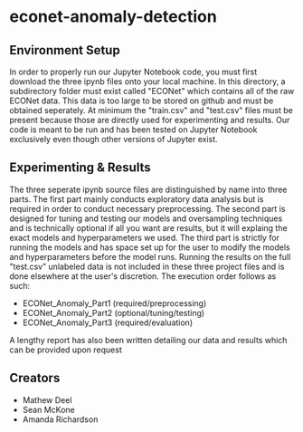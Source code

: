 # econet-anomaly-detection

## Environment Setup
In order to properly run our Jupyter Notebook code, you must first download the three ipynb files onto your local machine. In this directory, a subdirectory folder must exist called "ECONet" which contains all of the raw ECONet data. This data is too large to be stored on github and must be obtained seperately. At minimum the "train.csv" and "test.csv" files must be present because those are directly used for experimenting and results. Our code is meant to be run and has been tested on Jupyter Notebook exclusively even though other versions of Jupyter exist.

## Experimenting & Results
The three seperate ipynb source files are distinguished by name into three parts. The first part mainly conducts exploratory data analysis but is required in order to conduct necessary preprocessing. The second part is designed for tuning and testing our models and oversampling techniques and is technically optional if all you want are results, but it will explaing the exact models and hyperparameters we used. The third part is strictly for running the models and has space set up for the user to modify the models and hyperparameters before the model runs. Running the results on the full "test.csv" unlabeled data is not included in these three project files and is done elsewhere at the user's discretion. The execution order follows as such:
* ECONet_Anomaly_Part1 (required/preprocessing)
* ECONet_Anomaly_Part2 (optional/tuning/testing)
* ECONet_Anomaly_Part3 (required/evaluation)  

A lengthy report has also been written detailing our data and results which can be provided upon request

## Creators
* Mathew Deel
* Sean McKone
* Amanda Richardson
